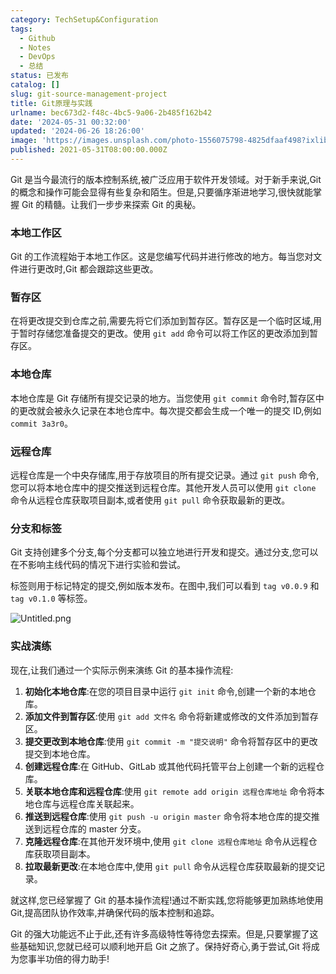 ```yaml
---
category: TechSetup&Configuration
tags:
  - Github
  - Notes
  - DevOps
  - 总结
status: 已发布
catalog: []
slug: git-source-management-project
title: Git原理与实践
urlname: bec673d2-f48c-4bc5-9a06-2b485f162b42
date: '2024-05-31 00:32:00'
updated: '2024-06-26 18:26:00'
image: 'https://images.unsplash.com/photo-1556075798-4825dfaaf498?ixlib=rb-4.0.3&q=85&fm=jpg&crop=entropy&cs=srgb'
published: 2021-05-31T08:00:00.000Z
---
```


Git 是当今最流行的版本控制系统,被广泛应用于软件开发领域。对于新手来说,Git 的概念和操作可能会显得有些复杂和陌生。但是,只要循序渐进地学习,很快就能掌握 Git 的精髓。让我们一步步来探索 Git 的奥秘。


### 本地工作区


Git 的工作流程始于本地工作区。这是您编写代码并进行修改的地方。每当您对文件进行更改时,Git 都会跟踪这些更改。


### 暂存区


在将更改提交到仓库之前,需要先将它们添加到暂存区。暂存区是一个临时区域,用于暂时存储您准备提交的更改。使用 `git add` 命令可以将工作区的更改添加到暂存区。


### 本地仓库


本地仓库是 Git 存储所有提交记录的地方。当您使用 `git commit` 命令时,暂存区中的更改就会被永久记录在本地仓库中。每次提交都会生成一个唯一的提交 ID,例如 `commit 3a3r0`。


### 远程仓库


远程仓库是一个中央存储库,用于存放项目的所有提交记录。通过 `git push` 命令,您可以将本地仓库中的提交推送到远程仓库。其他开发人员可以使用 `git clone` 命令从远程仓库获取项目副本,或者使用 `git pull` 命令获取最新的更改。


### 分支和标签


Git 支持创建多个分支,每个分支都可以独立地进行开发和提交。通过分支,您可以在不影响主线代码的情况下进行实验和尝试。


标签则用于标记特定的提交,例如版本发布。在图中,我们可以看到 `tag v0.0.9` 和 `tag v0.1.0` 等标签。


![Untitled.png](https://prod-files-secure.s3.us-west-2.amazonaws.com/5d24fe63-e567-4804-86f9-9fdc62e13082/77b77e01-3aab-4add-bdbd-7f489727861d/Untitled.png?X-Amz-Algorithm=AWS4-HMAC-SHA256&X-Amz-Content-Sha256=UNSIGNED-PAYLOAD&X-Amz-Credential=ASIAZI2LB466YRBBBSOP%2F20250409%2Fus-west-2%2Fs3%2Faws4_request&X-Amz-Date=20250409T213242Z&X-Amz-Expires=3600&X-Amz-Security-Token=IQoJb3JpZ2luX2VjEB4aCXVzLXdlc3QtMiJIMEYCIQCVQD8S9hDylu%2FOZqNX7UEI5E8PJEBe0cS1C%2B2bY7Ab9AIhAKsSjt2mB8K3U6U9jH38XZNCZ0hbsjmf83C5OkRpk79rKogECJb%2F%2F%2F%2F%2F%2F%2F%2F%2F%2FwEQABoMNjM3NDIzMTgzODA1IgyKxzVpFAuVdDuvlfcq3ANVjXJZ7bfuQv94Sxnpqi4hNyodhRLfd83SY8b%2FGx9K5UZh38r2Og19jqMrf3Mm1TeJZt6OdASBuM2Xtw%2Bp6y7Rqthd9%2FZMZMmMkmD6CVgdL1nnk7V%2FERRl3jRMJauwfJboXTq3n3HLCxTiO8MUoQcgzNE6BfL9%2BWK1VM7YzDK6DXi1qArCd9lmnUCWJo%2FWDKaRzUVfGAMQl0Nu8CvBWjpEKzQ02nuBdF6s6aGqE4ybpbBqXUq5htWyaCpsj66ZXGsXRBFCSnPw58%2FT%2Bvug%2ByWIGJFOSDhs77VOxCYbdpKYaGUL47Le3H3uu2r2Q1DNC3tmaOOqlhqQifUEaGkK343ghcZtGw4y7sBOdvQ1Jc5wPQjcmgF8jDk7%2B1CRQ5KpACStKcCudTHPk7OnzFiDnuFBc2qdHMV8bm%2B2HarPvMDX5PFDQH8AvHpCPCt4Cx4FExjOjpmIA01k7Um%2FZ0%2BeBGMvR1BZC5%2F%2BSPZxvfsTQU%2Bz4VwCys%2BsgQrC03PJARox5XXz3r5JNz52wAd4fx3RRsWqrBhQxZoEXEBN7i%2BI%2FDdjbGbmDr4qAfDoe7NLHrk%2FSr5fCxLgwCfkKEIS1Rocze6p8gF6x%2FQy%2BDsb7K73l0Wl4z41YOMlsWdN9pfb2DCjydu%2FBjqkAQH0fcy%2B9bitHrOL0kzJbena6pLU4BoM4V5%2FlyHsFGSOHwOhK4lS13YFvXIQj%2F%2BeEw82v%2BOo8%2BZRfUZlV0PgulxSapgRDgIrERFtlpJ%2FCp%2BaaC7I5GehlbugkpCMxqzEz3zBragmrCbpH2%2FJFundj8CnSUNSTUom9EVpfnRbOp%2BuzAt9%2Bu1KLQcmyj4ZZzOMViw0j0plFuBeaM6O4uyzjPnMDGpI&X-Amz-Signature=05319ec4c00b01cdbc902ec14a92b14942a6a06a26de711e1f0a09f349bdf76e&X-Amz-SignedHeaders=host&x-id=GetObject)


### 实战演练


现在,让我们通过一个实际示例来演练 Git 的基本操作流程:

1. **初始化本地仓库**:在您的项目目录中运行 `git init` 命令,创建一个新的本地仓库。
2. **添加文件到暂存区**:使用 `git add 文件名` 命令将新建或修改的文件添加到暂存区。
3. **提交更改到本地仓库**:使用 `git commit -m "提交说明"` 命令将暂存区中的更改提交到本地仓库。
4. **创建远程仓库**:在 GitHub、GitLab 或其他代码托管平台上创建一个新的远程仓库。
5. **关联本地仓库和远程仓库**:使用 `git remote add origin 远程仓库地址` 命令将本地仓库与远程仓库关联起来。
6. **推送到远程仓库**:使用 `git push -u origin master` 命令将本地仓库的提交推送到远程仓库的 master 分支。
7. **克隆远程仓库**:在其他开发环境中,使用 `git clone 远程仓库地址` 命令从远程仓库获取项目副本。
8. **拉取最新更改**:在本地仓库中,使用 `git pull` 命令从远程仓库获取最新的提交记录。

就这样,您已经掌握了 Git 的基本操作流程!通过不断实践,您将能够更加熟练地使用 Git,提高团队协作效率,并确保代码的版本控制和追踪。


Git 的强大功能远不止于此,还有许多高级特性等待您去探索。但是,只要掌握了这些基础知识,您就已经可以顺利地开启 Git 之旅了。保持好奇心,勇于尝试,Git 将成为您事半功倍的得力助手!


